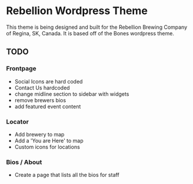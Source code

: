 # Rebellion Wordpress Theme

This theme is being designed and built for the Rebellion Brewing Company of Regina, SK, Canada.  It is based off of the Bones wordpress theme.


## TODO
### Frontpage
- Social Icons are hard coded
- Contact Us hardcoded
- change midline section to sidebar with widgets
- remove brewers bios
- add featured event content

### Locator
- Add brewery to map
- Add a 'You are Here' to map
- Custom icons for locations

### Bios / About
- Create a page that lists all the bios for staff
